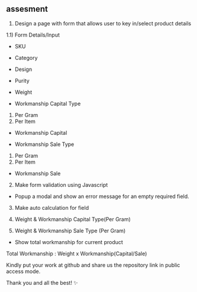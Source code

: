 ## assesment

1) Design a page with form that allows user to key in/select product details

1.1) Form Details/Input

- SKU
- Category
- Design
- Purity
- Weight

- Workmanship Capital Type
1) Per Gram
2) Per Item
- Workmanship Capital

- Workmanship Sale Type
1) Per Gram
2) Per Item
- Workmanship Sale

2) Make form validation using Javascript

- Popup a modal and show an error message for an empty required field.

3) Make auto calculation for  field

1) Weight & Workmanship Capital Type(Per Gram)

2) Weight & Workmanship Sale Type (Per Gram)

- Show total workmanship for current product

Total Workmanship : Weight x Workmanship(Capital/Sale)


Kindly put your work at github and share us the repository link in public access mode. 

Thank you and all the best! ✨